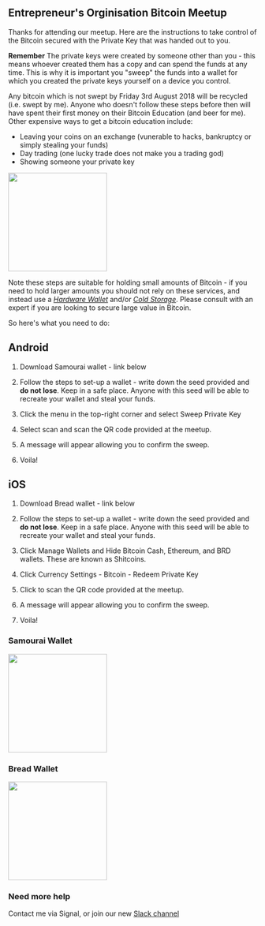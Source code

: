 ## Entrepreneur's Orginisation Bitcoin Meetup

Thanks for attending our meetup. Here are the instructions to take control of the Bitcoin secured with the Private Key that was handed out to you.

**Remember** The private keys were created by someone other than you - this means whoever created them has a copy and can spend the funds at any time. This is why it is important you "sweep" the funds into a wallet for which you created the private keys yourself on a device you control.

Any bitcoin which is not swept by Friday 3rd August 2018 will be recycled (i.e. swept by me). Anyone who doesn't follow these steps before then will have spent their first money on their Bitcoin Education (and beer for me). Other expensive ways to get a bitcoin education include:

- Leaving your coins on an exchange (vunerable to hacks, bankruptcy or simply stealing your funds)
- Day trading (one lucky trade does not make you a trading god)
- Showing someone your private key

<img src="https://beijingbitcoinmeetup.github.io/EO/assets/wallet-inspector.jpg" width="200">

Note these steps are suitable for holding small amounts of Bitcoin - if you need to hold larger amounts you should not rely on these services, and instead use a [_Hardware Wallet_](https://en.bitcoin.it/wiki/Hardware_wallet) and/or [_Cold Storage_](https://en.bitcoin.it/wiki/Cold_storage). Please consult with an expert if you are looking to secure large value in Bitcoin.

So here's what you need to do:

## Android
1. Download Samourai wallet - link below

2. Follow the steps to set-up a wallet - write down the seed provided and **do not lose**. Keep in a safe place. Anyone with this seed will be able to recreate your wallet and steal your funds. 

3. Click the menu in the top-right corner and select Sweep Private Key

4. Select scan and scan the QR code provided at the meetup.

5. A message will appear allowing you to confirm the sweep.

6. Voila!

## iOS
1. Download Bread wallet - link below

2. Follow the steps to set-up a wallet - write down the seed provided and **do not lose**. Keep in a safe place. Anyone with this seed will be able to recreate your wallet and steal your funds. 

3. Click Manage Wallets and Hide Bitcoin Cash, Ethereum, and BRD wallets. These are known as Shitcoins.

4. Click Currency Settings - Bitcoin - Redeem Private Key

5. Click to scan the QR code provided at the meetup.

6. A message will appear allowing you to confirm the sweep.

7. Voila!

### Samourai Wallet
<img src="https://beijingbitcoinmeetup.github.io/EO/assets/samourai-wallet.png" width="200">

### Bread Wallet
<img src="https://beijingbitcoinmeetup.github.io/EO/assets/bread-wallet.png" width="200">

### Need more help

Contact me via Signal, or join our new [Slack channel](https://join.slack.com/t/beijingbitcoinmeetup/shared_invite/enQtMzk1MzU4OTE4MzIxLWFlYTA4MjFkOWE4YWNiYTAxMmM1ZjQ0ZTQwNGQ3ZjcyNWQ0NjMwMzA5OWRjNDBjNDk3ZTUxNWY1NTcyMjlhYmI)

